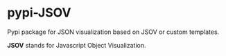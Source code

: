 # pypi-JSOV
Pypi package for JSON visualization based on JSOV or custom templates.

**JSOV** stands for Javascript Object Visualization.

